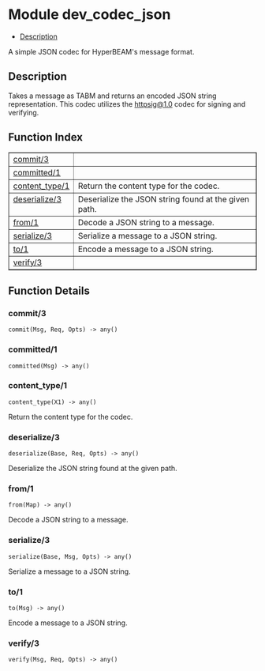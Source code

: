

# Module dev_codec_json #
* [Description](#description)

A simple JSON codec for HyperBEAM's message format.

<a name="description"></a>

## Description ##
Takes a
message as TABM and returns an encoded JSON string representation.
This codec utilizes the httpsig@1.0 codec for signing and verifying.<a name="index"></a>

## Function Index ##


<table width="100%" border="1" cellspacing="0" cellpadding="2" summary="function index"><tr><td valign="top"><a href="#commit-3">commit/3</a></td><td></td></tr><tr><td valign="top"><a href="#committed-1">committed/1</a></td><td></td></tr><tr><td valign="top"><a href="#content_type-1">content_type/1</a></td><td>Return the content type for the codec.</td></tr><tr><td valign="top"><a href="#deserialize-3">deserialize/3</a></td><td>Deserialize the JSON string found at the given path.</td></tr><tr><td valign="top"><a href="#from-1">from/1</a></td><td>Decode a JSON string to a message.</td></tr><tr><td valign="top"><a href="#serialize-3">serialize/3</a></td><td>Serialize a message to a JSON string.</td></tr><tr><td valign="top"><a href="#to-1">to/1</a></td><td>Encode a message to a JSON string.</td></tr><tr><td valign="top"><a href="#verify-3">verify/3</a></td><td></td></tr></table>


<a name="functions"></a>

## Function Details ##

<a name="commit-3"></a>

### commit/3 ###

`commit(Msg, Req, Opts) -> any()`

<a name="committed-1"></a>

### committed/1 ###

`committed(Msg) -> any()`

<a name="content_type-1"></a>

### content_type/1 ###

`content_type(X1) -> any()`

Return the content type for the codec.

<a name="deserialize-3"></a>

### deserialize/3 ###

`deserialize(Base, Req, Opts) -> any()`

Deserialize the JSON string found at the given path.

<a name="from-1"></a>

### from/1 ###

`from(Map) -> any()`

Decode a JSON string to a message.

<a name="serialize-3"></a>

### serialize/3 ###

`serialize(Base, Msg, Opts) -> any()`

Serialize a message to a JSON string.

<a name="to-1"></a>

### to/1 ###

`to(Msg) -> any()`

Encode a message to a JSON string.

<a name="verify-3"></a>

### verify/3 ###

`verify(Msg, Req, Opts) -> any()`

